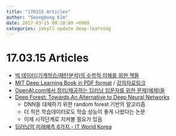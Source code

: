 ```yaml
---
title: "170315 Articles"
author: "Seongbong Kim"
date: 2017-03-15 00:10:00 +0900
categories: jekyll update deep-learning
---
```


# 17.03.15 Articles

  - [빅 데이터(기계학습/패턴분석)의 수학적 이해를 위한 책들](http://shb.skku.edu/bigs/menu3/sub01.jsp)
  - [MIT Deep Learning Book in PDF format](https://github.com/HFTrader/DeepLearningBook) / [강의자료링크](http://www.deeplearningbook.org/)
  - [OpenAI.com에서 정리/제공하는 딥러닝 입문자를 위한 문제(예제)들](https://openai.com/requests-for-research/)
  - [Deep Forest: Towards An Alternative to Deep Neural Networks](https://arxiv.org/abs/1702.08835)
    - DNN을 대체하기 위한 random forest 기반의 알고리즘
    - 더 적은 학습데이터로도 학습 성능이 좋게 나왔다는 논문
    - 이제 시작단계로 지켜볼 필요가 있음
  - [딥러닝의 미래예측 6가지 - IT World Korea](http://www.itworld.co.kr/news/103683)
